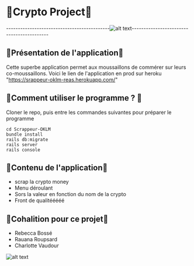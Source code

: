 # 💸Crypto Project💸

--------------------------------------------![alt text](https://media.giphy.com/media/sVBepfrkz4x2M/giphy.gif)------------------------------------------

## 💾Présentation de l'application💾

Cette superbe application permet aux moussaillons de commérer sur leurs co-moussaillons. 
Voici le lien de l'application en prod sur heroku "https://srappeur-oklm-reas.herokuapp.com/"

## 💽Comment utiliser le programme ? 💽

Cloner le repo, puis entre les commandes suivantes pour préparer le programme

```
cd Scrappeur-OKLM
bundle install
rails db:migrate
rails server
rails console
```

## 🎉Contenu de l'application🎉

* scrap la crypto money
* Menu déroulant
* Sors la valeur en fonction du nom de la crypto
* Front de qualitééééé

## 🌈Cohalition pour ce projet🌈

* Rebecca Bossé
* Rauana Roupsard
* Charlotte Vaudour

![alt text](http://lhybride.org/media/k2/items/cache/c69e8f1ae422a507cd1a8d70ce0bd45c_XL.jpg)
